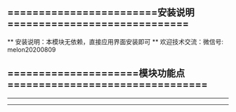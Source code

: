                  
========================安装说明=============================
-------------------------------------------------------------
** 安装说明：本模块无依赖，直接应用界面安装即可 ** 
欢迎技术交流：微信号: melon20200809
            

=====================模块功能点================================
-------------------------------------------------------------
-------------------------------------------------------------


            
             
   

-------------------------------------------------------------